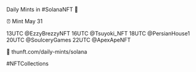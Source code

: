 Daily Mints in #SolanaNFT 🚀

⏰ Mint May 31

13UTC @EzzyBrezzyNFT
16UTC @Tsuyoki_NFT
18UTC @PersianHouse1
20UTC @SoulceryGames
22UTC @ApexApeNFT

🔗 thunft.com/daily-mints/solana

#NFTCollections